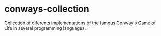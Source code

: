 # conways-collection
Collection of diferents implementations of the famous Conway's Game of Life in several programming languages.
